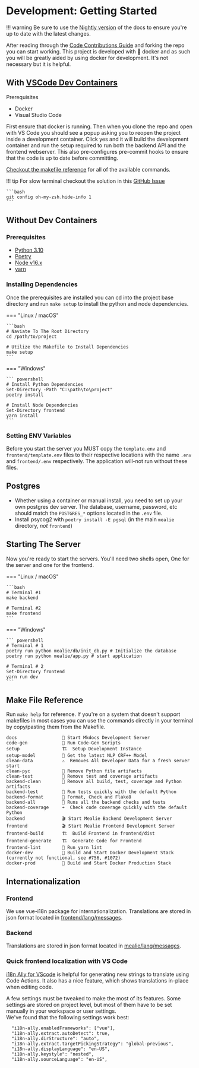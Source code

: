 # Development: Getting Started

!!! warning
    Be sure to use the [Nightly version](https://nightly.mealie.io/) of the docs to ensure you're up to date with
    the latest changes.

After reading through the [Code Contributions Guide](../developers-guide/code-contributions.md) and forking the repo you can start working. This project is developed with :whale: docker and as such you will be greatly aided by using docker for development. It's not necessary but it is helpful.

## With [VSCode Dev Containers](https://code.visualstudio.com/docs/remote/containers)

Prerequisites

- Docker
- Visual Studio Code

First ensure that docker is running. Then when you clone the repo and open with VS Code you should see a popup asking you to reopen the project inside a development container. Click yes and it will build the development container and run the setup required to run both the backend API and the frontend webserver. This also pre-configures pre-commit hooks to ensure that the code is up to date before committing.

[Checkout the makefile reference](#make-file-reference) for all of the available commands.

!!! tip
    For slow terminal checkout the solution in this [GitHub Issue](https://github.com/microsoft/vscode/issues/133215)

    ```bash
    git config oh-my-zsh.hide-info 1
    ```

## Without Dev Containers
### Prerequisites

- [Python 3.10](https://www.python.org/downloads/)
- [Poetry](https://python-poetry.org/docs/#installation)
- [Node v16.x](https://nodejs.org/en/)
- [yarn](https://classic.yarnpkg.com/lang/en/docs/install/#mac-stable)

### Installing Dependencies

Once the prerequisites are installed you can cd into the project base directory and run `make setup` to install the python and node dependencies.

=== "Linux / macOS"

    ```bash
    # Naviate To The Root Directory
    cd /path/to/project

    # Utilize the Makefile to Install Dependencies
    make setup
    ```

=== "Windows"

    ``` powershell
    # Install Python Dependencies
    Set-Directory -Path "C:\path\to\project"
    poetry install

    # Install Node Dependencies
    Set-Directory frontend
    yarn install
    ```

### Setting ENV Variables

Before you start the server you MUST copy the `template.env` and `frontend/template.env` files to their respective locations with the name `.env` and `frontend/.env` respectively. The application will-not run without these files.

## Postgres
- Whether using a container or manual install, you need to set up your own postgres dev server. The database, username, password, etc should match the `POSTGRES_*` options located in the `.env` file.
- Install psycog2 with `poetry install -E pgsql` (in the main `mealie` directory, *not* `frontend`)

## Starting The Server

Now you're ready to start the servers. You'll need two shells open, One for the server and one for the frontend.

=== "Linux / macOS"

    ```bash
    # Terminal #1
    make backend

    # Terminal #2
    make frontend
    ```

=== "Windows"

    ``` powershell
    # Terminal # 1
	poetry run python mealie/db/init_db.py # Initialize the database
	poetry run python mealie/app.py # start application

    # Terminal # 2
    Set-Directory frontend
    yarn run dev
    ```

## Make File Reference

Run `make help` for reference. If you're on a system that doesn't support makefiles in most cases you can use the commands directly in your terminal by copy/pasting them from the Makefile.

```
docs                 📄 Start Mkdocs Development Server
code-gen             🤖 Run Code-Gen Scripts
setup                🏗  Setup Development Instance
setup-model          🤖 Get the latest NLP CRF++ Model
clean-data           ⚠️  Removes All Developer Data for a fresh server start
clean-pyc            🧹 Remove Python file artifacts
clean-test           🧹 Remove test and coverage artifacts
backend-clean        🧹 Remove all build, test, coverage and Python artifacts
backend-test         🧪 Run tests quickly with the default Python
backend-format       🧺 Format, Check and Flake8
backend-all          🧪 Runs all the backend checks and tests
backend-coverage     ☂️  Check code coverage quickly with the default Python
backend              🎬 Start Mealie Backend Development Server
frontend             🎬 Start Mealie Frontend Development Server
frontend-build       🏗  Build Frontend in frontend/dist
frontend-generate    🏗  Generate Code for Frontend
frontend-lint        🧺 Run yarn lint
docker-dev           🐳 Build and Start Docker Development Stack (currently not functional, see #756, #1072)
docker-prod          🐳 Build and Start Docker Production Stack

```
## Internationalization
### Frontend
We use vue-i18n package for internationalization. Translations are stored in json format located in [frontend/lang/messages](https://github.com/hay-kot/mealie/tree/mealie-next/frontend/lang/messages).
### Backend
Translations are stored in json format located in [mealie/lang/messages](https://github.com/hay-kot/mealie/tree/mealie-next/mealie/lang/messages).

### Quick frontend localization with VS Code
[i18n Ally for VScode](https://marketplace.visualstudio.com/items?itemName=lokalise.i18n-ally) is helpful for generating new strings to translate using Code Actions. It also has a nice feature, which shows translations in-place when editing code.

A few settings must be tweaked to make the most of its features. Some settings are stored on project level, but most of them have to be set manually in your workspace or user settings.\
We've found that the following settings work best:

```
  "i18n-ally.enabledFrameworks": ["vue"],
  "i18n-ally.extract.autoDetect": true,
  "i18n-ally.dirStructure": "auto",
  "i18n-ally.extract.targetPickingStrategy": "global-previous",
  "i18n-ally.displayLanguage": "en-US",
  "i18n-ally.keystyle": "nested",
  "i18n-ally.sourceLanguage": "en-US",
```
